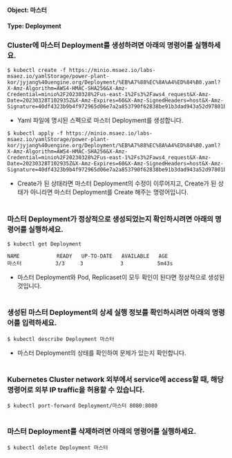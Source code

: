 
#### Object: 마스터
#### Type: Deployment

### Cluster에 마스터 Deployment를 생성하려면 아래의 명령어를 실행하세요.

```
$ kubectl create -f https://minio.msaez.io/labs-msaez.io/yamlStorage/power-plant-kor/jyjang%40uengine.org/Deployment/%EB%A7%88%EC%8A%A4%ED%84%B0.yaml?X-Amz-Algorithm=AWS4-HMAC-SHA256&X-Amz-Credential=minio%2F20230328%2Fus-east-1%2Fs3%2Faws4_request&X-Amz-Date=20230328T102935Z&X-Amz-Expires=60&X-Amz-SignedHeaders=host&X-Amz-Signature=40df4323b9b4f972965d06e7a2a853790f62838be91b3dad943a52d97801b4c4
```
- Yaml 파일에 명시된 스펙으로 마스터 Deployment를 생성합니다.

```
$ kubectl apply -f https://minio.msaez.io/labs-msaez.io/yamlStorage/power-plant-kor/jyjang%40uengine.org/Deployment/%EB%A7%88%EC%8A%A4%ED%84%B0.yaml?X-Amz-Algorithm=AWS4-HMAC-SHA256&X-Amz-Credential=minio%2F20230328%2Fus-east-1%2Fs3%2Faws4_request&X-Amz-Date=20230328T102935Z&X-Amz-Expires=60&X-Amz-SignedHeaders=host&X-Amz-Signature=40df4323b9b4f972965d06e7a2a853790f62838be91b3dad943a52d97801b4c4
```
- Create가 된 상태라면 마스터 Deployment의 수정이 이루어지고, Create가 된 상태가 아니라면 마스터 Deployment를 Create 해주는 명령어입니다.  
#

### 마스터 Deployment가 정상적으로 생성되었는지 확인하시려면 아래의 명령어를 실행하세요.

```
$ kubectl get Deployment

NAME            READY   UP-TO-DATE   AVAILABLE   AGE
마스터           3/3     3            3           5m43s

```
- 마스터 Deployment와 Pod, Replicaset이 모두 확인이 된다면 정상적으로 생성된 것입니다.
#

### 생성된 마스터 Deployment의 상세 실행 정보를 확인하시려면 아래의 명령어를 입력하세요.

```
$ kubectl describe Deployment 마스터
```
- 마스터 Deployment의 상태를 확인하여 문제가 있는지 확인합니다. 
#

### Kubernetes Cluster network 외부에서 service에 access할 때, 해당 명령어로 외부 IP traffic을 허용할 수 있습니다.

```
$ kubectl port-forward Deployment/마스터 8080:8080
```
#

### 마스터 Deployment를 삭제하려면 아래의 명령어를 실행하세요.

```
$ kubectl delete Deployment 마스터
```
#

